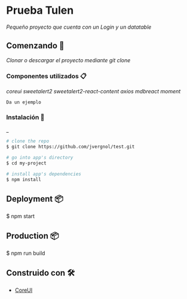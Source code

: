 # Prueba Tulen

_Pequeño proyecto que cuenta con un Login y un datatable_

## Comenzando 🚀

_Clonar o descargar el proyecto mediante git clone_


### Componentes utilizados 📋

_coreui_
_sweetalert2_
_sweetalert2-react-content_
_axios_
_mdbreact_
_moment_

```
Da un ejemplo
```

### Instalación 🔧
_
``` bash
# clone the repo
$ git clone https://github.com/jvergnol/test.git

# go into app's directory
$ cd my-project

# install app's dependencies
$ npm install
```
## Deployment 📦

$ npm start

## Production 📦

$ npm run build

## Construido con 🛠️

* [CoreUI](https://coreui.io/react/)
